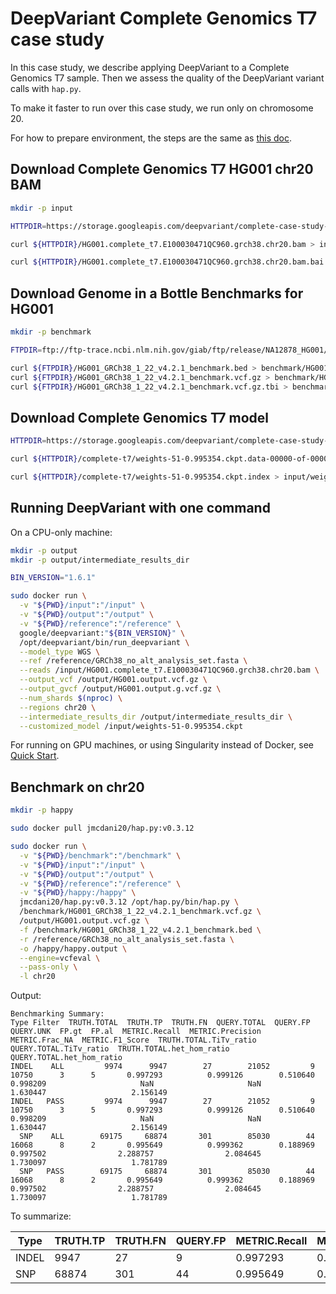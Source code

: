 # DeepVariant Complete Genomics T7 case study

In this case study, we describe applying DeepVariant to a Complete Genomics T7
sample.
Then we assess the quality of the DeepVariant variant calls with `hap.py`.

To make it faster to run over this case study, we run only on chromosome 20.

For how to prepare environment, the steps are the same as
[this doc](deepvariant-case-study.md).


## Download Complete Genomics T7 HG001 chr20 BAM

```bash
mkdir -p input

HTTPDIR=https://storage.googleapis.com/deepvariant/complete-case-study-testdata

curl ${HTTPDIR}/HG001.complete_t7.E100030471QC960.grch38.chr20.bam > input/HG001.complete_t7.E100030471QC960.grch38.chr20.bam

curl ${HTTPDIR}/HG001.complete_t7.E100030471QC960.grch38.chr20.bam.bai > input/HG001.complete_t7.E100030471QC960.grch38.chr20.bam.bai
```

## Download Genome in a Bottle Benchmarks for HG001

```bash
mkdir -p benchmark

FTPDIR=ftp://ftp-trace.ncbi.nlm.nih.gov/giab/ftp/release/NA12878_HG001/NISTv4.2.1/GRCh38

curl ${FTPDIR}/HG001_GRCh38_1_22_v4.2.1_benchmark.bed > benchmark/HG001_GRCh38_1_22_v4.2.1_benchmark.bed
curl ${FTPDIR}/HG001_GRCh38_1_22_v4.2.1_benchmark.vcf.gz > benchmark/HG001_GRCh38_1_22_v4.2.1_benchmark.vcf.gz
curl ${FTPDIR}/HG001_GRCh38_1_22_v4.2.1_benchmark.vcf.gz.tbi > benchmark/HG001_GRCh38_1_22_v4.2.1_benchmark.vcf.gz.tbi
```

## Download Complete Genomics T7 model

```bash
HTTPDIR=https://storage.googleapis.com/deepvariant/complete-case-study-testdata

curl ${HTTPDIR}/complete-t7/weights-51-0.995354.ckpt.data-00000-of-00001 > input/weights-51-0.995354.ckpt.data-00000-of-00001

curl ${HTTPDIR}/complete-t7/weights-51-0.995354.ckpt.index > input/weights-51-0.995354.ckpt.index
```

## Running DeepVariant with one command

On a CPU-only machine:

```bash
mkdir -p output
mkdir -p output/intermediate_results_dir

BIN_VERSION="1.6.1"

sudo docker run \
  -v "${PWD}/input":"/input" \
  -v "${PWD}/output":"/output" \
  -v "${PWD}/reference":"/reference" \
  google/deepvariant:"${BIN_VERSION}" \
  /opt/deepvariant/bin/run_deepvariant \
  --model_type WGS \
  --ref /reference/GRCh38_no_alt_analysis_set.fasta \
  --reads /input/HG001.complete_t7.E100030471QC960.grch38.chr20.bam \
  --output_vcf /output/HG001.output.vcf.gz \
  --output_gvcf /output/HG001.output.g.vcf.gz \
  --num_shards $(nproc) \
  --regions chr20 \
  --intermediate_results_dir /output/intermediate_results_dir \
  --customized_model /input/weights-51-0.995354.ckpt
```

For running on GPU machines, or using Singularity instead of Docker, see
[Quick Start](deepvariant-quick-start.md).

## Benchmark on chr20

```bash
mkdir -p happy

sudo docker pull jmcdani20/hap.py:v0.3.12

sudo docker run \
  -v "${PWD}/benchmark":"/benchmark" \
  -v "${PWD}/input":"/input" \
  -v "${PWD}/output":"/output" \
  -v "${PWD}/reference":"/reference" \
  -v "${PWD}/happy:/happy" \
  jmcdani20/hap.py:v0.3.12 /opt/hap.py/bin/hap.py \
  /benchmark/HG001_GRCh38_1_22_v4.2.1_benchmark.vcf.gz \
  /output/HG001.output.vcf.gz \
  -f /benchmark/HG001_GRCh38_1_22_v4.2.1_benchmark.bed \
  -r /reference/GRCh38_no_alt_analysis_set.fasta \
  -o /happy/happy.output \
  --engine=vcfeval \
  --pass-only \
  -l chr20
```

Output:

```
Benchmarking Summary:
Type Filter  TRUTH.TOTAL  TRUTH.TP  TRUTH.FN  QUERY.TOTAL  QUERY.FP  QUERY.UNK  FP.gt  FP.al  METRIC.Recall  METRIC.Precision  METRIC.Frac_NA  METRIC.F1_Score  TRUTH.TOTAL.TiTv_ratio  QUERY.TOTAL.TiTv_ratio  TRUTH.TOTAL.het_hom_ratio  QUERY.TOTAL.het_hom_ratio
INDEL    ALL         9974      9947        27        21052         9      10750      3      5       0.997293          0.999126        0.510640         0.998209                     NaN                     NaN                   1.630447                   2.156149
INDEL   PASS         9974      9947        27        21052         9      10750      3      5       0.997293          0.999126        0.510640         0.998209                     NaN                     NaN                   1.630447                   2.156149
  SNP    ALL        69175     68874       301        85030        44      16068      8      2       0.995649          0.999362        0.188969         0.997502                2.288757                2.084645                   1.730097                   1.781789
  SNP   PASS        69175     68874       301        85030        44      16068      8      2       0.995649          0.999362        0.188969         0.997502                2.288757                2.084645                   1.730097                   1.781789
```

To summarize:

| Type  | TRUTH.TP | TRUTH.FN | QUERY.FP | METRIC.Recall | METRIC.Precision | METRIC.F1_Score |
| ----- | -------- | -------- | -------- | ------------- | ---------------- | --------------- |
| INDEL | 9947     | 27       | 9        | 0.997293      | 0.999126         | 0.998209        |
| SNP   | 68874    | 301      | 44       | 0.995649      | 0.999362         | 0.997502        |
